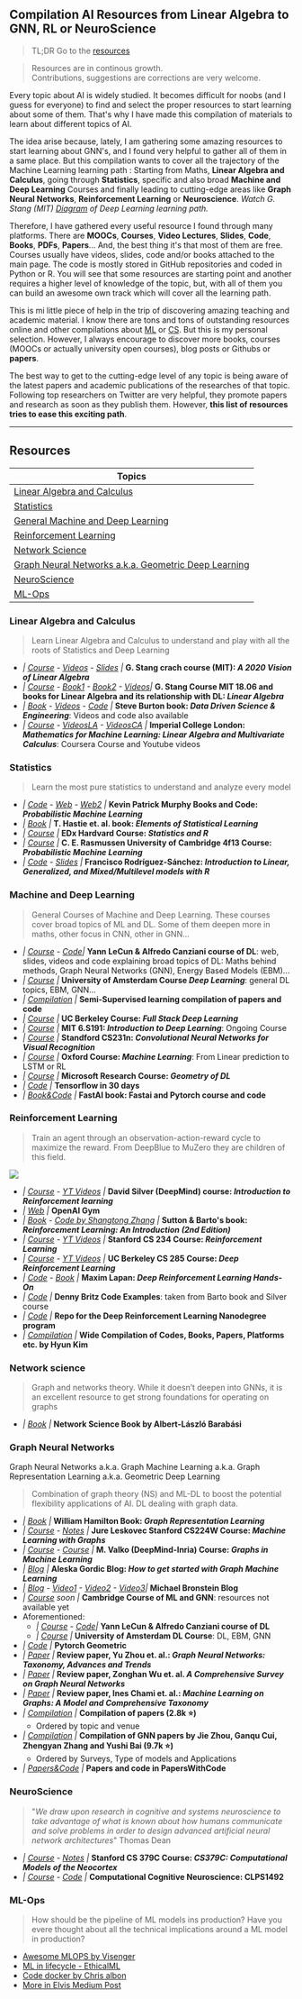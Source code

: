 ## Compilation AI Resources from Linear Algebra to GNN, RL or NeuroScience

> TL;DR Go to the [resources](#resources)

> Resources are in continous growth. <br> Contributions, suggestions are corrections are very welcome.

Every topic about AI is widely studied. It becomes difficult for noobs (and I guess for everyone) to find and select the proper resources to start learning about some of them. That's why I have made this compilation of materials to learn about different topics of AI.

The idea arise because, lately, I am gathering some amazing resources to start learning about GNN's, and I found very helpful to gather all of them in a same place. But this compilation wants to cover <hl>all the trajectory of the Machine Learning learning path</hl>
: Starting from Maths, **Linear Algebra and Calculus**, going through **Statistics**, specific and also broad **Machine and Deep Learning** Courses and finally leading to cutting-edge areas like **Graph Neural Networks**, **Reinforcement Learning** or **Neuroscience**. *Watch G. Stang (MIT) [Diagram](https://images-na.ssl-images-amazon.com/images/I/91NJExMOoqL.jpg) of Deep Learning learning path.*

Therefore, I have gathered every useful resource I found through many platforms. There are **MOOCs**, **Courses**, **Video Lectures**, **Slides**, **Code**, **Books**, **PDFs**, **Papers**... And, the best thing it's that most of them are <hl>free</hl>. Courses usually have videos, slides, code and/or books attached to the main page. The code is mostly stored in <icon name="github-square" pack="fab"> GitHub repositories and coded in <icon name="python" pack="fab"> Python or <icon name="r-project" pack="fab"> R. You will see that some resources are starting point and another requires a higher level of knowledge of the topic, but, with all of them you can build an awesome own track which will cover all the learning path.

This is mi little piece of help in the trip of discovering amazing teaching and academic material. I know there are tons and tons of outstanding resources online and other compilations about [ML](https://github.com/luspr/awesome-ml-courses) or [CS](https://github.com/Developer-Y/cs-video-courses). But this is my personal selection. However, I always encourage to discover more books, courses (MOOCs or actually university open courses), blog posts or Githubs or **papers**. 

The best way to get to the cutting-edge level of any topic is being aware of the latest papers and academic publications of the researches of that topic. Following top researchers on Twitter are very helpful, they promote papers and research as soon as they publish them. However, **this list of resources tries to ease this exciting path**.

**************************
## Resources 

| Topics |
|----------|
| [Linear Algebra and Calculus](#linear-algebra-and-calculus) |
| [Statistics](#statistics) |
| [General Machine and Deep Learning](#Machine-and-Deep-Learning) |
| [Reinforcement Learning](#Reinforcement-Learning) |
| [Network Science](#network-science) |
| [Graph Neural Networks a.k.a. Geometric Deep Learning](#Graph-Neural-Networks) |
| [NeuroScience](#neuroscience) |
| [ML-Ops](#ml-ops) |

### Linear Algebra and Calculus
> Learn Linear Algebra and Calculus to understand and play with all the roots of Statistics and Deep Learning
 - *| [Course](https://ocw.mit.edu/resources/res-18-010-a-2020-vision-of-linear-algebra-spring-2020/) - [Videos](https://www.youtube.com/playlist?list=PLUl4u3cNGP61iQEFiWLE21EJCxwmWvvek) - [Slides](https://ocw.mit.edu/resources/res-18-010-a-2020-vision-of-linear-algebra-spring-2020/videos/MITRES_18_010S20_LA_Slides.pdf)  |* **G. Stang crach course (MIT): *A 2020 Vision of Linear Algebra***
 - *| [Course](https://ocw.mit.edu/courses/mathematics/18-06-linear-algebra-spring-2010/) - [Book1](http://math.mit.edu/~gs/everyone/) - [Book2](http://math.mit.edu/~gs/learningfromdata/) - [Videos](https://www.youtube.com/playlist?list=PLE7DDD91010BC51F8)|* **G. Stang Course MIT 18.06 and books for Linear Algebra and its relationship with DL: *Linear Algebra***
 - *| [Book](http://databookuw.com/databook.pdf) - [Videos](https://www.youtube.com/c/Eigensteve/playlists) - [Code](http://databookuw.com/) |* **Steve Burton book: *Data Driven Science & Engineering***: Videos and code also available
 - *| [Course](https://www.coursera.org/specializations/mathematics-machine-learning) - [VideosLA](https://www.youtube.com/playlist?list=PLiiljHvN6z1_o1ztXTKWPrShrMrBLo5P3) - [VideosCA](https://www.youtube.com/playlist?list=PLiiljHvN6z193BBzS0Ln8NnqQmzimTW23)  |* **Imperial College London: *Mathematics for Machine Learning: Linear Algebra and Multivariate Calculus***: Coursera Course and Youtube videos

### Statistics
> Learn the most pure statistics to understand and analyze every model
 - *| [Code](https://github.com/probml/pyprobml) - [Web](https://probml.github.io/pml-book/) - [Web2](https://probml.github.io/pml-book/book1.html) |* **Kevin Patrick Murphy Books and Code: *Probabilistic Machine Learning***
 - *| [Book](https://web.stanford.edu/~hastie/ElemStatLearn//printings/ESLII_print12_toc.pdf) |* **T. Hastie et. al. book: *Elements of Statistical Learning***
 - *| [Course](https://www.edx.org/es/course/statistics-and-r) |* **EDx Hardvard Course: *Statistics and R***
 - *| [Course](http://mlg.eng.cam.ac.uk/teaching/4f13/1920/) |* **C. E. Rasmussen University of Cambridge 4f13 Course: *Probabilistic Machine Learning***
 - *| [Code](https://github.com/Pakillo/LM-GLM-GLMM-intro) - [Slides](https://github.com/Pakillo/LM-GLM-GLMM-intro/blob/trees/GLMs2pdf.pdf) |* **Francisco Rodríguez-Sánchez: *Introduction to Linear, Generalized, and Mixed/Multilevel models with R***

### Machine and Deep Learning 
> General Courses of Machine and Deep Learning. These courses cover broad topics of ML and DL. Some of them deepen more in maths, other focus in CNN, other in GNN...
 - *| [Course](https://atcold.github.io/pytorch-Deep-Learning/) - [Code](https://github.com/Atcold/pytorch-Deep-Learning)|* **Yann LeCun & Alfredo Canziani course of DL**: web, slides, videos and code explaining broad topics of DL: Maths behind methods, Graph Neural Networks (GNN), Energy Based Models (EBM)...
 - *| [Course](http://uvadlc.github.io/) |* **University of Amsterdam Course *Deep Learning***: general DL topics, EBM, GNN...
 - *| [Compilation](https://github.com/yassouali/awesome-semi-supervised-learning) |* **Semi-Supervised learning compilation of papers and code** 
 - *| [Course](https://fullstackdeeplearning.com/) |* **UC Berkeley Course: *Full Stack Deep Learning***
 - *| [Course](http://introtodeeplearning.com/) |* **MIT 6.S191: *Introduction to Deep Learning***: Ongoing Course
 - *| [Course](http://cs231n.stanford.edu/) |* **Standford CS231n: *Convolutional Neural Networks for Visual Recognition***
 - *| [Course](https://www.cs.ox.ac.uk/people/nando.defreitas/machinelearning/) |* **Oxford Course: *Machine Learning***: From Linear prediction to LSTM or RL 
 - *| [Course](https://www.microsoft.com/en-us/research/event/ai-institute-2019/) |* **Microsoft Research Course: *Geometry of DL***
 - *| [Code](https://github.com/lyhue1991/eat_tensorflow2_in_30_days) |* **Tensorflow in 30 days**
 - *| [Book&Code](https://github.com/fastai/fastbook) |* **FastAI book: Fastai and Pytorch course and code** 
 

### Reinforcement Learning
> Train an agent through an observation-action-reward cycle to maximize the reward. From DeepBlue to MuZero they are children of this field.

<img src="https://render.githubusercontent.com/render/math?math=P(S_{t+1}\mid S_t) = P(S_{t+1}\mid S_1, ..., S_N)">

 - *| [Course](https://www.davidsilver.uk/teaching/) - [YT Videos](https://www.youtube.com/playlist?list=PLqYmG7hTraZBiG_XpjnPrSNw-1XQaM_gB) |* **David Silver (DeepMind) course: *Introduction to Reinforcement learning***
 - *| [Web](https://gym.openai.com/docs/) |* **OpenAI Gym**
 - *| [Book](http://incompleteideas.net/book/the-book-2nd.html) -  [Code by Shangtong Zhang](https://github.com/ShangtongZhang/reinforcement-learning-an-introduction) |* **Sutton & Barto's book: *Reinforcement Learning: An Introduction (2nd Edition)***
 - *| [Course](http://web.stanford.edu/class/cs234/index.html) - [YT Videos](https://www.youtube.com/playlist?list=PLoROMvodv4rOSOPzutgyCTapiGlY2Nd8u) |* **Stanford CS 234 Course: *Reinforcement Learning***
 - *| [Course](http://rail.eecs.berkeley.edu/deeprlcourse/) - [YT Videos](https://www.youtube.com/playlist?list=PLkFD6_40KJIwhWJpGazJ9VSj9CFMkb79A) |* **UC Berkeley CS 285 Course: *Deep Reinforcement Learning***
 - *| [Code](https://github.com/PacktPublishing/Deep-Reinforcement-Learning-Hands-On-Second-Edition) - [Book](https://www.packtpub.com/product/deep-reinforcement-learning-hands-on-second-edition/9781838826994) |* **Maxim Lapan: *Deep Reinforcement Learning Hands-On***
 - *| [Code](https://github.com/dennybritz/reinforcement-learning) |* **Denny Britz Code Examples**: taken from Barto book and Silver course
 - *| [Code](https://github.com/udacity/deep-reinforcement-learning) |* **Repo for the Deep Reinforcement Learning Nanodegree program**
 - *| [Compilation](https://github.com/aikorea/awesome-rl) |* **Wide Compilation of Codes, Books, Papers, Platforms etc. by Hyun Kim**

### Network science
> Graph and networks theory. While it doesn’t deepen into GNNs, it is an excellent resource to get strong foundations for operating on graphs
 - *| [Book](http://networksciencebook.com/) |* **Network Science Book by Albert-László Barabási**

### Graph Neural Networks
Graph Neural Networks a.k.a. Graph Machine Learning a.k.a. Graph Representation Learning a.k.a. Geometric Deep Learning
> Combination of graph theory (NS) and ML-DL to boost the potential flexibility applications of AI. DL dealing with graph data.

 - *| [Book](https://www.cs.mcgill.ca/~wlh/grl_book/) |* **William Hamilton Book: *Graph Representation Learning***
 - *| [Course](http://web.stanford.edu/class/cs224w/) - [Notes](https://snap-stanford.github.io/cs224w-notes/) |* **Jure Leskovec Stanford CS224W Course: *Machine Learning with Graphs***
 - *| [Course](http://researchers.lille.inria.fr/~valko/hp/mva-ml-graphs-2019-2020.php) - [Course](https://sites.google.com/view/daniele-calandriello/teaching?authuser=0) |* **M. Valko (DeepMind-Inria) Course: *Graphs in Machine Learning***
 - *| [Blog](https://gordicaleksa.medium.com/how-to-get-started-with-graph-machine-learning-afa53f6f963a) |* **Aleska Gordic Blog: *How to get started with Graph Machine Learning***
 - *| [Blog](https://medium.com/@michael.bronstein) - [Video1](https://www.youtube.com/watch?v=ptcBmEHDWds) - [Video2](https://www.youtube.com/watch?v=8kTxTX0eBRA) - [Video3](https://www.youtube.com/watch?v=PLGcx65MhCc)|* **Michael Bronstein Blog**
 - *| [Course](https://www.cl.cam.ac.uk/teaching/2021/R250/) soon |*  **Cambridge Course of ML and GNN**: resources not available yet
 - Aforementioned:
	- *| [Course](https://atcold.github.io/pytorch-Deep-Learning/) - [Code](https://github.com/Atcold/pytorch-Deep-Learning)|* **Yann LeCun & Alfredo Canziani course of DL**
    - *| [Course](http://uvadlc.github.io/) |* **University of Amsterdam DL Course**: DL, EBM, GNN
 - *| [Code](https://github.com/rusty1s/pytorch_geometric) |* **Pytorch Geometric**
 - *| [Paper](https://arxiv.org/abs/2012.08752) |* **Review paper, Yu Zhou et. al.: *Graph Neural Networks: Taxonomy, Advances and Trends***
 - *| [Paper](https://arxiv.org/abs/1901.00596) |* **Review paper, Zonghan Wu et. al. *A Comprehensive Survey on Graph Neural Networks***
 - *| [Paper](https://arxiv.org/abs/2005.03675) |* **Review paper, Ines Chami et. al.: *Machine Learning on Graphs: A Model and Comprehensive Taxonomy***
 - *| [Compilation](https://github.com/DeepGraphLearning/LiteratureDL4Graph) |* **Compilation of papers (2.8k :star:)**
	- Ordered by topic and venue
 - *| [Compilation](https://github.com/thunlp/GNNPapers) |* **Compilation of GNN papers by Jie Zhou, Ganqu Cui, Zhengyan Zhang and Yushi Bai (9.7k :star:)**
	 - Ordered by Surveys, Type of models and Applications
 - *| [Papers&Code](https://paperswithcode.com/search?q_meta=&q=graph+neural+networks) |* **Papers and code in PapersWithCode**

### NeuroScience
> "*We draw upon research in cognitive and systems neuroscience to take advantage of what is known about how humans communicate and solve problems in order to design advanced artificial neural network architectures*" Thomas Dean
 - *| [Course](https://web.stanford.edu/class/cs379c/archive/2020/index.html) - [Notes](https://web.stanford.edu/class/cs379c/archive/2020/resources/lectures/index.html) |* **Stanford CS 379C Course: *CS379C: Computational Models of the Neocortex***
 - *| [Course](http://ski.clps.brown.edu/cogsim.html) - [Code](https://github.com/CompCogNeuro/ed4) |* **Computational Cognitive Neuroscience: CLPS1492**

### ML-Ops
> How should be the pipeline of ML models ins production? Have you evere thought about all the technical implications around a ML model in production?
- [Awesome MLOPS by Visenger](https://github.com/visenger/awesome-mlops)
- [ML in lifecycle - EthicalML](https://github.com/EthicalML/awesome-production-machine-learning)
- [Code docker by Chris albon](https://github.com/chrisalbon/sklearn-flask-docker)
- [More in Elvis Medium Post](https://medium.com/dair-ai/my-recommendations-to-learn-machine-learning-in-production-d3c5b8e42635)
